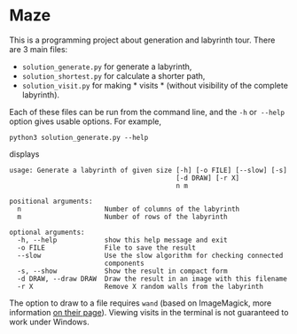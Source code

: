 # Maze

This is a programming project about generation and labyrinth tour. There are 3 main files:
+ `solution_generate.py` for generate a labyrinth,
+ `solution_shortest.py` for calculate a shorter path,
+ `solution_visit.py` for making * visits * (without visibility of the complete labyrinth).

Each of these files can be run from the command line, and
the `-h` or` --help` option gives usable options. For example,

`python3 solution_generate.py --help`

displays

```
usage: Generate a labyrinth of given size [-h] [-o FILE] [--slow] [-s]
                                          [-d DRAW] [-r X]
                                          n m

positional arguments:
  n                     Number of columns of the labyrinth
  m                     Number of rows of the labyrinth

optional arguments:
  -h, --help            show this help message and exit
  -o FILE               File to save the result
  --slow                Use the slow algorithm for checking connected
                        components
  -s, --show            Show the result in compact form
  -d DRAW, --draw DRAW  Draw the result in an image with this filename
  -r X                  Remove X random walls from the labyrinth
```

The option to draw to a file requires `wand` (based on
ImageMagick, more information
[on their page](https://docs.wand-py.org/)). Viewing visits
in the terminal is not guaranteed to work under Windows.
